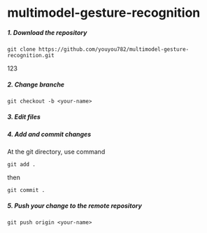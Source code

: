 # multimodel-gesture-recognition

##### 1. Download the repository 
```
git clone https://github.com/youyou782/multimodel-gesture-recognition.git
```
123
##### 2. Change branche
```
git checkout -b <your-name>
```
##### 3. Edit files

##### 4. Add and commit changes

At the git directory, use command 
```
git add .
```
then 
```
git commit .
```

##### 5. Push your change to the remote repository
```
git push origin <your-name>
```
